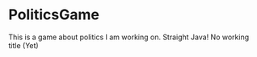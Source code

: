 # PoliticsGame
This is a game about politics I am working on. Straight Java! No working title (Yet)
